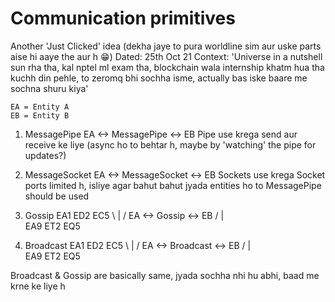 # Communication primitives

Another 'Just Clicked' idea (dekha jaye to pura worldline sim aur uske parts aise hi aaye the aur h 😁)
Dated: 25th Oct 21
Context: 'Universe in a nutshell sun rha tha, kal nptel ml exam tha, blockchain wala internship khatm hua tha kuchh din pehle, to zeromq bhi sochha isme, actually bas iske baare me sochna shuru kiya'

```
EA = Entity A
EB = Entity B
```

1. MessagePipe
EA <-> MessagePipe <-> EB
Pipe use krega send aur receive ke liye (async ho to behtar h, maybe by 'watching' the pipe for updates?)

2. MessageSocket
EA <-> MessageSocket <-> EB
Sockets use krega
Socket ports limited h, isliye agar bahut bahut jyada entities ho to MessagePipe should be used

3. Gossip
      EA1  ED2  EC5
        \   |    /
EA <-> Gossip <-> EB
      /   |   \
    EA9  ET2  EQ5

4. Broadcast
      EA1  ED2  EC5
        \   |    /
EA <-> Broadcast <-> EB
      /   |   \
    EA9  ET2  EQ5

Broadcast & Gossip are basically same, jyada sochha nhi hu abhi, baad me krne ke liye h

